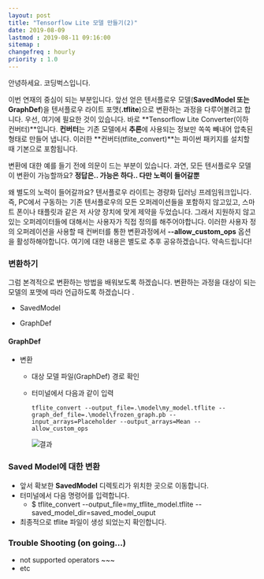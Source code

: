 ```yaml
---
layout: post
title: "Tensorflow Lite 모델 만들기(2)"
date: 2019-08-09
lastmod : 2019-08-11 09:16:00
sitemap :
changefreq : hourly
priority : 1.0
---
```


안녕하세요. 코딩벅스입니다.

 이번 연재의 중심이 되는 부분입니다. 앞선 얻은 텐서플로우 모델(**SavedModel 또는 GraphDef**)을 텐서플로우 라이트 포맷(**.tflite**)으로 변환하는 과정을 다루어볼려고 합니다. 우선, 여기에 필요한 것이 있습니다. 바로 **Tensorflow Lite Converter(이하 컨버터)**입니다. **컨버터**는 기존 모델에서 **추론**에 사용되는 정보만 쏙쏙 빼내어 압축된 형태로 만들어 냅니다. 이러한 **컨버터(tflite_convert)**는 파이썬 패키지를 설치할 때 기본으로 포함됩니다.

 변환에 대한 예를 들기 전에 의문이 드는 부분이 있습니다. 과연, 모든 텐서플로우 모델이  변환이 가능할까요? **정답은.. 가능은 하다.. 다만 노력이 들어갈뿐** 

 왜 별도의 노력이 들어갈까요?  텐서플로우 라이트는 경량화 딥러닝 프레임워크입니다. 즉, PC에서 구동하는 기존 텐서플로우의 모든 오퍼레이션들을 포함하지 않고있고, 스마트 폰이나 태플릿과 같은 저 사양 장치에 맞게 제약을 두었습니다. 그래서 지원하지 않고있는 오퍼레이터들에 대해서는 사용자가 직접 정의를 해주어야합니다. 이러한 사용자 정의 오퍼레이션을 사용할 때 컨버터를 통한 변환과정에서 **--allow_custom_ops** 옵션을 활성하해야합니다. 여기에 대한 내용은 별도로 추후 공유하겠습니다. 약속드립니다!



### 변환하기 

 그럼 본격적으로 변환하는 방법을 배워보도록 하겠습니다. 변환하는 과정을 대상이 되는 모델의 포맷에 따라 언급하도록 하겠습니다 .



* SavedModel

* GraphDef




#### GraphDef

* 변환

  * 대상 모델 파일(GraphDef) 경로 확인 

  * 터미널에서 다음과 같이 입력 

    `tflite_convert --output_file=.\model\my_model.tflite --graph_def_file=.\model\frozen_graph.pb --input_arrays=Placeholder --output_arrays=Mean --allow_custom_ops`

    ![결과](tflite_output.JPG)



### Saved Model에 대한 변환

* 앞서 확보한 **SavedModel** 디렉토리가 위치한 곳으로 이동합니다. 
* 터미널에서 다음 명령어를 입력합니다. 
  * $ tflite_convert  --output_file=my_tflite_model.tflite  --saved_model_dir=saved_model_ouput
* 최종적으로 tflite 파일이 생성 되었는지 확인합니다. 



### Trouble Shooting (on going...)

* not supported operators ~~~
* etc
